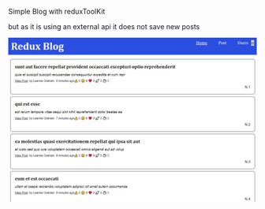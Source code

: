 Simple Blog with reduxToolKit

but as it is using an external api it does not save new posts

![Alt text](exampleSimpleBlogWithReduxTK.JPG)
